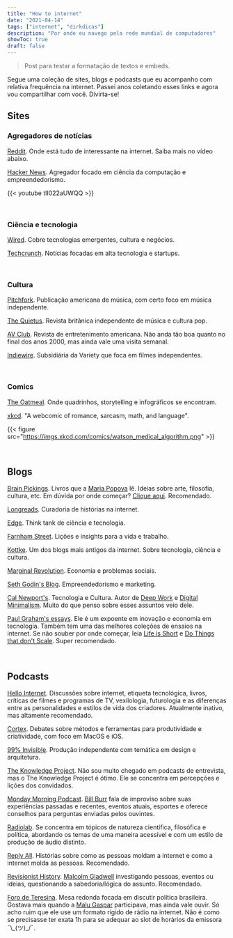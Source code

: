 ```yaml
---
title: "How to internet"
date: "2021-04-14"
tags: ["internet", "dirkdicas"]
description: "Por onde eu navego pela rede mundial de computadores"
showToc: true
draft: false
---
```


> Post para testar a formatação de textos e embeds.

Segue uma coleção de sites, blogs e podcasts que eu acompanho com relativa frequência na internet. Passei anos coletando esses links e agora vou compartilhar com você. Divirta-se!

## Sites

### Agregadores de notícias

[Reddit](https://old.reddit.com). Onde está tudo de interessante na internet. Saiba mais no vídeo abaixo.

[Hacker News](https://news.ycombinator.com/). Agregador focado em ciência da computação e empreendedorismo.

{{< youtube tlI022aUWQQ >}}

&nbsp;
&nbsp;

### Ciência e tecnologia

[Wired](https://www.wired.com/). Cobre tecnologias emergentes, cultura e negócios.

[Techcrunch](https://techcrunch.com/). Notícias focadas em alta tecnologia e startups.

&nbsp;
&nbsp;

### Cultura

[Pitchfork](https://pitchfork.com/). Publicação americana de música, com certo foco em música independente.

[The Quietus](https://thequietus.com/). Revista britânica independente de música e cultura pop.

[AV Club](https://www.avclub.com/). Revista de entretenimento americana. Não anda tão boa quanto no final dos anos 2000, mas ainda vale uma visita semanal.

[Indiewire](https://www.indiewire.com/). Subsidiária da Variety que foca em filmes independentes.

&nbsp;
&nbsp;

### Comics

[The Oatmeal](https://www.theoatmeal.com/). Onde quadrinhos, storytelling e infográficos se encontram.

[xkcd](https://xkcd.com/). "A webcomic of romance, sarcasm, math, and language".

{{< figure src="https://imgs.xkcd.com/comics/watson_medical_algorithm.png" >}}

&nbsp;
&nbsp;

## Blogs

[Brain Pickings](https://www.brainpickings.org/). Livros que a [Maria Popova](https://en.wikipedia.org/wiki/Maria_Popova) lê. Ideias sobre arte, filosofia, cultura, etc. Em dúvida por onde começar? [Clique aqui](https://www.brainpickings.org/tag/best-of/). Recomendado.

[Longreads](https://longreads.com/). Curadoria de histórias na internet.

[Edge](https://www.edge.org/). Think tank de ciência e tecnologia.

[Farnham Street](https://fs.blog/). Lições e insights para a vida e trabalho.

[Kottke](https://kottke.org/). Um dos blogs mais antigos da internet. Sobre tecnologia, ciência e cultura.

[Marginal Revolution](https://marginalrevolution.com/). Economia e problemas sociais.

[Seth Godin's Blog](https://seths.blog/). Empreendedorismo e marketing.

[Cal Newport's](https://www.calnewport.com/blog/). Tecnologia e Cultura. Autor de [Deep Work](https://www.amazon.com.br/Trabalho-Focado-Sucesso-Mundo-Distraído/dp/8550802328/) e [Digital Minimalism](https://www.amazon.com.br/Minimalismo-Digital-Profunda-Mundo-Superficial/dp/8550807664). Muito do que penso sobre esses assuntos veio dele.

[Paul Graham's essays](http://paulgraham.com/articles.html). Ele é um expoente em inovação e economia em tecnologia. Também tem uma das melhores coleções de ensaios na internet. Se não souber por onde começar, leia [Life is Short](http://www.paulgraham.com/vb.html) e [Do Things that don't Scale](http://www.paulgraham.com/ds.html). Super recomendado.

&nbsp;
&nbsp;

## Podcasts

[Hello Internet](https://www.hellointernet.fm/). Discussões sobre internet, etiqueta tecnológica, livros, críticas de filmes e programas de TV, vexilologia, futurologia e as diferenças entre as personalidades e estilos de vida dos criadores. Atualmente inativo, mas altamente recomendado.

[Cortex](https://www.relay.fm/cortex). Debates sobre métodos e ferramentas para produtividade e criatividade, com foco em MacOS e iOS.

[99% Invisible](https://99percentinvisible.org/). Produção independente com temática em design e arquitetura.

[The Knowledge Project](https://fs.blog/knowledge-project/). Não sou muito chegado em podcasts de entrevista, mas o The Knowledge Project é ótimo. Ele se concentra em percepções e lições dos convidados.

[Monday Morning Podcast](https://billburr.com/podcast/). [Bill Burr](https://en.wikipedia.org/wiki/Bill_Burr) fala de improviso sobre suas experiências passadas e recentes, eventos atuais, esportes e oferece conselhos para perguntas enviadas pelos ouvintes.

[Radiolab](https://www.npr.org/podcasts/452538884/radiolab). Se concentra em tópicos de natureza científica, filosófica e política, abordando os temas de uma maneira acessível e com um estilo de produção de áudio distinto.

[Reply All](https://gimletmedia.com/shows/reply-all/episodes). Histórias sobre como as pessoas moldam a internet e como a internet molda as pessoas. Recomendado.

[Revisionist History](https://www.revisionisthistory.org/). [Malcolm Gladwell](https://en.wikipedia.org/wiki/Malcolm_Gladwell) investigando pessoas, eventos ou ideias, questionando a sabedoria/lógica do assunto. Recomendado.

[Foro de Teresina](https://piaui.folha.uol.com.br/radio-piaui/foro-de-teresina/). Mesa redonda focada em discutir política brasileira. Gostava mais quando a [Malu Gaspar](https://pt.wikipedia.org/wiki/Malu_Gaspar) participava, mas ainda vale ouvir. Só acho ruim que ele use um formato rígido de rádio na internet. Não é como se precisasse ter exata 1h para se adequar ao slot de horários da emissora ¯\\\_(ツ)\_/¯.